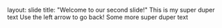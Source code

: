 layout: slide
title: "Welcome to our second slide!"
This is my super duper text
Use the left arrow to go back!
Some more super duper text
